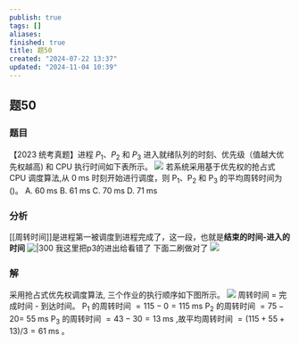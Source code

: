 ```yaml
---
publish: true
tags: []
aliases: 
finished: true
title: 题50
created: "2024-07-22 13:37"
updated: "2024-11-04 10:39"
---
```

## 题50
### 题目
【2023 统考真题】进程 ${P}_{1}\text{、}{P}_{2}$ 和 ${P}_{3}$ 进入就绪队列的时刻、优先级（值越大优先权越高) 和 CPU 执行时间如下表所示。
![](https://img.hwenyi.live/202409172207439.webp)
若系统采用基于优先权的抢占式 CPU 调度算法,从 $0\mathrm{\;{ms}}$ 时刻开始进行调度，则 ${\mathrm{P}}_{1}$、${\mathrm{P}}_{2}$ 和 ${\mathrm{P}}_{3}$ 的平均周转时间为 ()。
A. ${60}\mathrm{\;{ms}}$ 
B. ${61}\mathrm{\;{ms}}$ 
C. ${70}\mathrm{\;{ms}}$ 
D. ${71}\mathrm{\;{ms}}$
### 分析
[[周转时间]]是进程第一被调度到进程完成了，这一段，也就是**结束的时间-进入的时间**
![|300](https://img.hwenyi.live/202409172227950.webp)
我这里把p3的进出给看错了
下面二刷做对了
![](https://img.hwenyi.live/202411041839336.webp)
### 解
采用抢占式优先权调度算法, 三个作业的执行顺序如下图所示。
![](https://img.hwenyi.live/202407291547011.webp)
周转时间 $=$ 完成时间 - 到达时间。
${\mathrm{P}}_{1}$ 的周转时间 $= {115} - 0 = {115}\mathrm{\;{ms}}$
${\mathrm{P}}_{2}$ 的周转时间 $= {75} - {20} =$ ${55}\mathrm{\;{ms}}$
${\mathrm{P}}_{3}$ 的周转时间 $= {43} - {30} = {13}\mathrm{\;{ms}}$ ,故平均周转时间 $= \left( {{115} + {55} + {13}}\right) /3 = {61}\mathrm{\;{ms}}$ 。